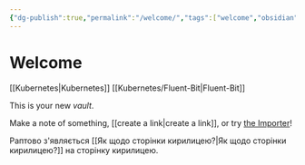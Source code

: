 ```yaml
---
{"dg-publish":true,"permalink":"/welcome/","tags":["welcome","obsidian","gardenEntry","gardenEntry","gardenEntry"]}
---
```


# Welcome
[[Kubernetes\|Kubernetes]]
[[Kubernetes/Fluent-Bit\|Fluent-Bit]]

This is your new *vault*.

Make a note of something, [[create a link\|create a link]], or try [the Importer](https://help.obsidian.md/Plugins/Importer)!

Раптово з'являється [[Як щодо сторінки кирилицею?\|Як щодо сторінки кирилицею?]] на сторінку кирилицею.